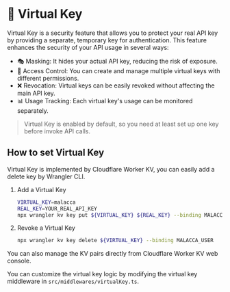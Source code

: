 # 🔑 Virtual Key

Virtual Key is a security feature that allows you to protect your real API key by providing a separate, temporary key for authentication. This feature enhances the security of your API usage in several ways:

- 🎭 Masking: It hides your actual API key, reducing the risk of exposure.
- 🔐 Access Control: You can create and manage multiple virtual keys with different permissions.
- ❌ Revocation: Virtual keys can be easily revoked without affecting the main API key.
- 📊 Usage Tracking: Each virtual key's usage can be monitored separately.

> Virtual Key is enabled by default, so you need at least set up one key before invoke API calls.

## How to set Virtual Key

Virtual Key is implemented by Cloudflare Worker KV, you can easily add a delete key by Wrangler CLI.

1. Add a Virtual Key
   
   ```bash
   VIRTUAL_KEY=malacca
   REAL_KEY=YOUR_REAL_API_KEY
   npx wrangler kv key put ${VIRTUAL_KEY} ${REAL_KEY} --binding MALACCA_USER
   ```

2. Revoke a Virtual Key

    ```bash
    npx wrangler kv key delete ${VIRTUAL_KEY} --binding MALACCA_USER
    ```

You can also manage the KV pairs directly from Cloudflare Worker KV web console.

You can customize the virtual key logic by modifying the virtual key middleware in `src/middlewares/virtualKey.ts`.
